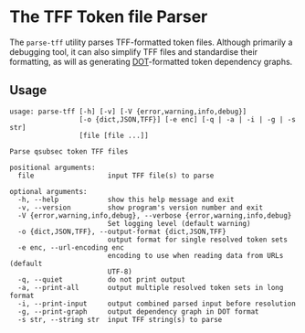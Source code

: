 # The TFF Token file Parser

The `parse-tff` utility parses TFF-formatted token files. Although primarily a debugging tool, it can also simplify TFF files and standardise their formatting, as will as generating [DOT](https://graphviz.gitlab.io/_pages/doc/info/lang.html)-formatted token dependency graphs.

## Usage

~~~
usage: parse-tff [-h] [-v] [-V {error,warning,info,debug}]
                 [-o {dict,JSON,TFF}] [-e enc] [-q | -a | -i | -g | -s str]
                 [file [file ...]]

Parse qsubsec token TFF files

positional arguments:
  file                  input TFF file(s) to parse

optional arguments:
  -h, --help            show this help message and exit
  -v, --version         show program's version number and exit
  -V {error,warning,info,debug}, --verbose {error,warning,info,debug}
                        Set logging level (default warning)
  -o {dict,JSON,TFF}, --output-format {dict,JSON,TFF}
                        output format for single resolved token sets
  -e enc, --url-encoding enc
                        encoding to use when reading data from URLs (default
                        UTF-8)
  -q, --quiet           do not print output
  -a, --print-all       output multiple resolved token sets in long format
  -i, --print-input     output combined parsed input before resolution
  -g, --print-graph     output dependency graph in DOT format
  -s str, --string str  input TFF string(s) to parse
~~~

